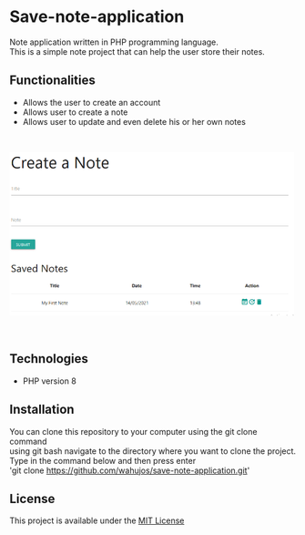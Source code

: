 # Save-note-application
Note application written in PHP programming language.      
This is a simple note project that can help the user store their notes.

## Functionalities
* Allows the user to create an account
* Allows user to create a note
* Allows user to update and even delete his or her own notes    

&nbsp;  

<img src="img/notepage.png" alt="notepage" width = "500px">

&nbsp;  

## Technologies
* PHP version 8

## Installation
You can clone this repository to your computer using the git clone command  
using git bash navigate to the directory where you want to clone the project.  
Type in the command below and then press enter   
'git clone https://github.com/wahujos/save-note-application.git'

## License
This project is available under the [MIT License](LICENSE)
